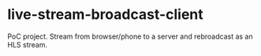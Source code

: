 # live-stream-broadcast-client
PoC project. Stream from browser/phone to a server and rebroadcast as an HLS stream.
